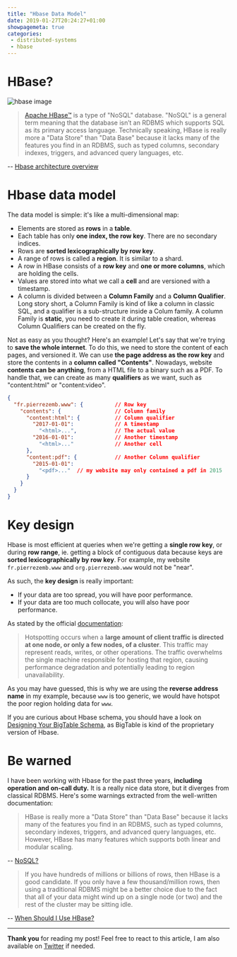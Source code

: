 ```yaml
---
title: "Hbase Data Model"
date: 2019-01-27T20:24:27+01:00
showpagemeta: true
categories:
 - distributed-systems
 - hbase
---
```


# HBase?

![hbase image](/posts/hbase-data-model/images/hbase.jpg)

> [Apache HBase™](https://hbase.apache.org/) is a type of "NoSQL" database. "NoSQL" is a general term meaning that the database isn’t an RDBMS which supports SQL as its primary access language. Technically speaking, HBase is really more a "Data Store" than "Data Base" because it lacks many of the features you find in an RDBMS, such as typed columns, secondary indexes, triggers, and advanced query languages, etc.

-- [Hbase architecture overview](https://hbase.apache.org/book.html#arch.overview.nosql)

# Hbase data model

The data model is simple: it's like a multi-dimensional map:

* Elements are stored as **rows** in a **table**. 
* Each table has only **one index, the row key**. There are no secondary indices.
* Rows are **sorted lexicographically by row key**.
* A range of rows is called a **region**. It is similar to a shard.
* A row in HBase consists of a **row key** and **one or more columns**, which are holding the cells.
* Values are stored into what we call a **cell** and are versioned with a timestamp.
* A column is divided between a **Column Family** and a **Column Qualifier**. Long story short, a Column Family is kind of like a column in classic SQL, and a qualifier is a sub-structure inside a Colum family. A column Family is **static**, you need to create it during table creation, whereas Column Qualifiers can be created on the fly.

Not as easy as you thought? Here's an example! Let's say that we're trying to **save the whole internet**. To do this, we need to store the content of each pages, and versioned it. We can use **the page address as the row key** and store the contents in a **column called "Contents"**. Nowadays, website **contents can be anything**, from a HTML file to a binary such as a PDF. To handle that, we can create as many **qualifiers** as we want, such as "content:html" or "content:video". 

```json
{
  "fr.pierrezemb.www": {          // Row key
    "contents": {                 // Column family
      "content:html": {	          // Column qualifier
        "2017-01-01":             // A timestamp
          "<html>...",            // The actual value
        "2016-01-01":             // Another timestamp
          "<html>..."             // Another cell
      },
      "content:pdf": {            // Another Column qualifier
        "2015-01-01": 
          "<pdf>..."  // my website may only contained a pdf in 2015
      }
    }
  }
}
```

# Key design

Hbase is most efficient at queries when we're getting a **single row key**, or during **row range**, ie. getting a block of contiguous data because keys are **sorted lexicographically by row key**. For example, my website `fr.pierrezemb.www` and `org.pierrezemb.www` would not be "near".


 As such, the **key design** is really important:

*  If your data are too spread, you will have poor performance.
* If your data are too much collocate, you will also have poor performance.

As stated by the official [documentation](https://hbase.apache.org/book.html#rowkey.design):

> Hotspotting occurs when a **large amount of client traffic is directed at one node, or only a few nodes, of a cluster**. This traffic may represent reads, writes, or other operations. The traffic overwhelms the single machine responsible for hosting that region, causing performance degradation and potentially leading to region unavailability.

As you may have guessed, this is why we are using the **reverse address name** in my example, because `www` is too generic, we would have hotspot the poor region holding data for `www`.

If you are curious about Hbase schema, you should have a look on [Designing Your BigTable Schema](https://cloud.google.com/bigtable/docs/schema-design), as BigTable is kind of the proprietary version of Hbase.

# Be warned

I have been working with Hbase for the past three years, **including operation and on-call duty.** It is a really nice data store, but it diverges from classical RDBMS. Here's some warnings extracted from the well-written documentation:

> HBase is really more a "Data Store" than "Data Base" because it lacks many of the features you find in an RDBMS, such as typed columns, secondary indexes, triggers, and advanced query languages, etc. However, HBase has many features which supports both linear and modular scaling.

-- [NoSQL?](https://hbase.apache.org/book.html#arch.overview.nosql)

> If you have hundreds of millions or billions of rows, then HBase is a good candidate. If you only have a few thousand/million rows, then using a traditional RDBMS might be a better choice due to the fact that all of your data might wind up on a single node (or two) and the rest of the cluster may be sitting idle.

-- [When Should I Use HBase?](https://hbase.apache.org/book.html#arch.overview.when)

--- 

**Thank you** for reading my post! Feel free to react to this article, I am also available on [Twitter](https://twitter.com/PierreZ) if needed.